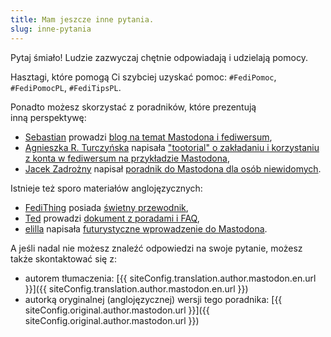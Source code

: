 ```yaml
---
title: Mam jeszcze inne pytania.
slug: inne-pytania
---
```


Pytaj śmiało! Ludzie zazwyczaj chętnie odpowiadają i udzielają pomocy.

Hasztagi, które pomogą Ci szybciej uzyskać pomoc: `#FediPomoc`, `#FediPomocPL`, `#FediTipsPL`.

Ponadto możesz skorzystać z poradników, które prezentują inną perspektywę:

- [Sebastian](https://mastodon.social/m0bi13) prowadzi [blog na temat Mastodona i fediwersum](https://zb3.org/m0bi13),
- [Agnieszka R. Turczyńska](https://circumstances.run/@agturcz) napisała ["tootorial" o zakładaniu i korzystaniu z konta w fediwersum na przykładzie Mastodona](https://zb3.org/agturcz/pl-jak-zalozyc-konto-na-fediverse-i-jak-z-niego-korzystac-tootorial),
- [Jacek Zadrożny](https://101010.pl/@jaczad) napisał [poradnik do Mastodona dla osób niewidomych](https://informaton.blog/2021-10-17-poradnik-do-mastodona-dla-osob-niewidomych/).

Istnieje też sporo materiałów anglojęzycznych:

- [FediThing](https://tech.lgbt/@FediThing) posiada [świetny przewodnik](https://fedi.tips/),
- [Ted](https://peoplemaking.games/esdin) prowadzi [dokument z poradami i FAQ](https://docs.google.com/document/d/1gln7Lg92Vz3TbIjz6qZkpdPOxDAe63jof5snpR4xAa0/),
- [elilla](https://transmom.love/@elilla) napisała [futurystyczne wprowadzenie do Mastodona](https://wordsmith.social/elilla/a-futuristic-mastodon-introduction-for-2021).

A jeśli nadal nie możesz znaleźć odpowiedzi na swoje pytanie, możesz także skontaktować się z:

- autorem tłumaczenia: [{{ siteConfig.translation.author.mastodon.en.url }}]({{ siteConfig.translation.author.mastodon.en.url }})
- autorką oryginalnej (anglojęzycznej) wersji tego poradnika: [{{ siteConfig.original.author.mastodon.url }}]({{ siteConfig.original.author.mastodon.url }})

